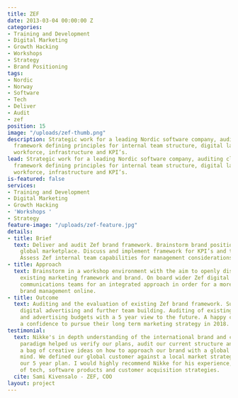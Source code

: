 ```yaml
---
title: ZEF
date: 2013-03-04 00:00:00 Z
categories:
- Training and Development
- Digital Marketing
- Growth Hacking
- Workshops
- Strategy
- Brand Positioning
tags:
- Nordic
- Norway
- Software
- Tech
- Deliver
- Audit
- zef
position: 15
image: "/uploads/zef-thumb.png"
description: Strategic work for a leading Nordic software company, auditing client  brand
  framework defining principles for internal team structure, digital law and marketing
  workforce, infrastructure and KPI’s.
lead: Strategic work for a leading Nordic software company, auditing client  brand
  framework defining principles for internal team structure, digital law and marketing
  workforce, infrastructure and KPI’s.
is-featured: false
services:
- Training and Development
- Digital Marketing
- Growth Hacking
- 'Workshops '
- Strategy
feature-image: "/uploads/zef-feature.jpg"
details:
- title: Brief
  text: Deliver and audit Zef brand framework. Brainstorm brand positioning in the
    global marketplace. Discuss and implement framework for KPI’s and team development.
    Assess Zef internal team capabilities for management considerations.
- title: Approach
  text: Brainstorm in a workshop environment with the aim to openly discuss and audit
    existing marketing framework and brand. On board wider Zef digital marketing and
    communications teams for an integrated approach in order for a more effective
    brand management online.
- title: Outcome
  text: Auditing and the evaluation of existing Zef brand framework. Suggestions for
    digital advertising and further team building. Auditing of existing digital marketing
    and advertising budgets with a 5 year view to the future. A happy client with
    a confidence to pursue their long term marketing strategy in 2018.
testimonial:
  text: Nikke's in depth understanding of the international brand and content marketing
    paradigm helped us verify our plans, audit our current structure and come up with
    a bag of creative ideas on how to approach our brand with a global audience in
    mind. We defined our global customer against a local market strategies against
    our 5 year plan. I would highly recommend Nikke for his experience, in depth understanding
    of tech, software products and customer acquisition strategies.
  cite: Sami Kivensalo - ZEF, COO
layout: project
---
```


